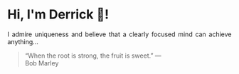 # Hi, I'm Derrick 👋!
<p align="justify">I admire uniqueness and believe that a clearly focused mind can achieve anything...</p> 
<!-- #quote-start -->
<blockquote>&ldquo;When the root is strong, the fruit is sweet.&rdquo; &mdash; <footer>Bob Marley</footer></blockquote>
<!-- #quote-end -->
